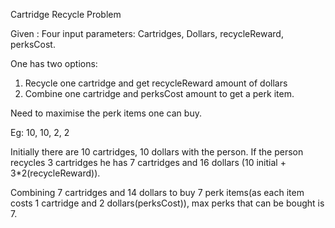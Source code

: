 Cartridge Recycle Problem

Given : 
Four input parameters:
Cartridges, Dollars, recycleReward, perksCost.

One has two options:

1. Recycle one cartridge and get recycleReward amount of dollars
2. Combine one cartridge and perksCost amount to get a perk item.

Need to maximise the perk items one can buy.

Eg: 10, 10, 2, 2

Initially there are 10 cartridges, 10 dollars with the person.
If the person recycles 3 cartridges he has 7 cartridges and 16 dollars (10 initial + 3*2(recycleReward)).

Combining 7 cartridges and 14 dollars to buy 7 perk items(as each item costs 1 cartridge and 2 dollars(perksCost)), 
max perks that can be bought is 7.